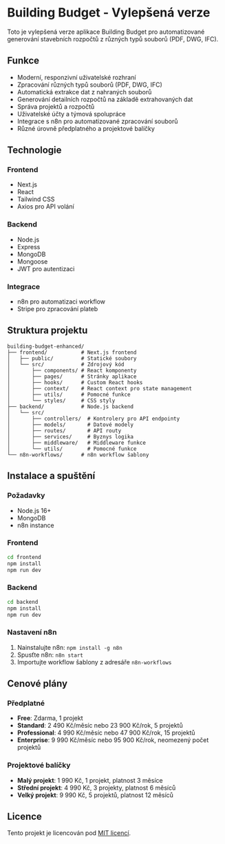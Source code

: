 # Building Budget - Vylepšená verze

Toto je vylepšená verze aplikace Building Budget pro automatizované generování stavebních rozpočtů z různých typů souborů (PDF, DWG, IFC).

## Funkce

- Moderní, responzivní uživatelské rozhraní
- Zpracování různých typů souborů (PDF, DWG, IFC)
- Automatická extrakce dat z nahraných souborů
- Generování detailních rozpočtů na základě extrahovaných dat
- Správa projektů a rozpočtů
- Uživatelské účty a týmová spolupráce
- Integrace s n8n pro automatizované zpracování souborů
- Různé úrovně předplatného a projektové balíčky

## Technologie

### Frontend
- Next.js
- React
- Tailwind CSS
- Axios pro API volání

### Backend
- Node.js
- Express
- MongoDB
- Mongoose
- JWT pro autentizaci

### Integrace
- n8n pro automatizaci workflow
- Stripe pro zpracování plateb

## Struktura projektu

```
building-budget-enhanced/
├── frontend/           # Next.js frontend
│   ├── public/         # Statické soubory
│   └── src/            # Zdrojový kód
│       ├── components/ # React komponenty
│       ├── pages/      # Stránky aplikace
│       ├── hooks/      # Custom React hooks
│       ├── context/    # React context pro state management
│       ├── utils/      # Pomocné funkce
│       └── styles/     # CSS styly
├── backend/            # Node.js backend
│   └── src/
│       ├── controllers/  # Kontrolery pro API endpointy
│       ├── models/       # Datové modely
│       ├── routes/       # API routy
│       ├── services/     # Byznys logika
│       ├── middleware/   # Middleware funkce
│       └── utils/        # Pomocné funkce
└── n8n-workflows/      # n8n workflow šablony
```

## Instalace a spuštění

### Požadavky
- Node.js 16+
- MongoDB
- n8n instance

### Frontend

```bash
cd frontend
npm install
npm run dev
```

### Backend

```bash
cd backend
npm install
npm run dev
```

### Nastavení n8n

1. Nainstalujte n8n: `npm install -g n8n`
2. Spusťte n8n: `n8n start`
3. Importujte workflow šablony z adresáře `n8n-workflows`

## Cenové plány

### Předplatné
- **Free**: Zdarma, 1 projekt
- **Standard**: 2 490 Kč/měsíc nebo 23 900 Kč/rok, 5 projektů
- **Professional**: 4 990 Kč/měsíc nebo 47 900 Kč/rok, 15 projektů
- **Enterprise**: 9 990 Kč/měsíc nebo 95 900 Kč/rok, neomezený počet projektů

### Projektové balíčky
- **Malý projekt**: 1 990 Kč, 1 projekt, platnost 3 měsíce
- **Střední projekt**: 4 990 Kč, 3 projekty, platnost 6 měsíců
- **Velký projekt**: 9 990 Kč, 5 projektů, platnost 12 měsíců

## Licence

Tento projekt je licencován pod [MIT licencí](LICENSE).
